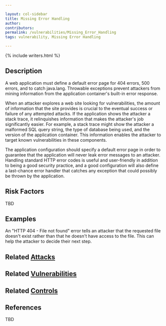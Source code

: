 ```yaml
---

layout: col-sidebar
title: Missing Error Handling
author: 
contributors: 
permalink: /vulnerabilities/Missing_Error_Handling
tags: vulnerability, Missing Error Handling

---
```


{% include writers.html %}

## Description

A web application must define a default error page for 404 errors, 500 errors, and to catch java.lang. Throwable exceptions prevent attackers from mining information from the application container's built-in error response.

When an attacker explores a web site looking for vulnerabilities, the amount of information that the site provides is crucial to the eventual success or failure of any attempted attacks. If the application shows the attacker a stack trace, it relinquishes information that makes the attacker's job significantly easier. For example, a stack trace might show the attacker a malformed SQL query string, the type of database being used, and the version of the application container. This information enables the attacker to target known vulnerabilities in these components.

The application configuration should specify a default error page in order to guarantee that the application will never leak error messages to an attacker. Handling standard HTTP error codes is useful and user-friendly in addition to being a good security practice, and a good configuration will also define a last-chance error handler that catches any exception that could possibly be thrown by the application.

## Risk Factors

TBD

## Examples

An "HTTP 404 - File not found" error tells an attacker that the requested file doesn't exist rather than that he doesn't have access to the file. This can help the attacker to decide their next step.

## Related [Attacks](../attacks/)

## Related [Vulnerabilities](../vulnerabilities/)

## Related [Controls](../controls/)

## References

TBD